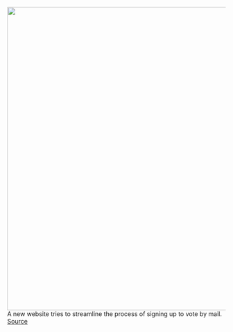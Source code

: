 <img src='https://cdn.vox-cdn.com/thumbor/e5sLaF-Im0skqg2yq1JSEdAsgKY=/0x0:2040x1360/1200x800/filters:focal(857x517:1183x843)/cdn.vox-cdn.com/uploads/chorus_image/image/67172870/acastro_200503_4006_politicalInfluencers_0001.0.jpg' width='700px' /><br/>
A new website tries to streamline the process of signing up to vote by mail.
<a href='https://www.theverge.com/2020/8/7/21355384/votebymail-website-signup-vote-by-mail-easier-2020-election'> Source <a/>